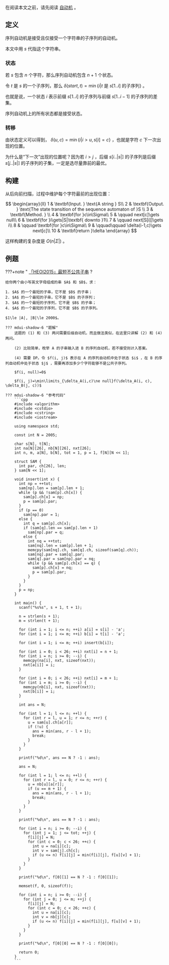在阅读本文之前，请先阅读 [自动机](./automaton.md) 。

## 定义

序列自动机是接受且仅接受一个字符串的子序列的自动机。

本文中用 $s$ 代指这个字符串。

### 状态

若 $s$ 包含 $n$ 个字符，那么序列自动机包含 $n+1$ 个状态。

令 $t$ 是 $s$ 的一个子序列，那么 $\delta(start, t)=\min\{i|t\text{ 是 }s[1..i]\text{ 的子序列}\}$ 。

也就是说，一个状态 $i$ 表示前缀 $s[1..i]$ 的子序列与前缀 $s[1..i-1]$ 的子序列的差集。

序列自动机上的所有状态都是接受状态。

### 转移

由状态定义可以得到， $\delta(u, c)=\min\{i|i>u,s[i]=c\}$ ，也就是字符 $c$ 下一次出现的位置。

为什么是“下一次”出现的位置呢？因为若 $i>j$ ，后缀 $s[i..|s|]$ 的子序列是后缀 $s[j..|s|]$ 的子序列的子集，一定是选尽量靠前的最优。

## 构建

从后向前扫描，过程中维护每个字符最前的出现位置：

$$
\begin{array}{ll}
1 & \textbf{Input. } \text{A string } S\\
2 & \textbf{Output. } \text{The state transition of the sequence automaton of }S \\
3 & \textbf{Method. }  \\
4 & \textbf{for }c\in\Sigma\\
5 & \qquad next[c]\gets null\\
6 & \textbf{for }i\gets|S|\textbf{ downto }1\\
7 & \qquad next[S[i]]\gets i\\
8 & \qquad \textbf{for }c\in\Sigma\\
9 & \qquad\qquad \delta(i-1,c)\gets next[c]\\
10 & \textbf{return }\delta
\end{array}
$$

这样构建的复杂度是 $O(n|\Sigma|)$ 。

## 例题

???+note " [「HEOI2015」最短不公共子串](https://www.luogu.org/problem/P4112) ?

    给你两个由小写英文字母组成的串 $A$ 和 $B$，求：

    1. $A$ 的一个最短的子串，它不是 $B$ 的子串；
    2. $A$ 的一个最短的子串，它不是 $B$ 的子序列；
    3. $A$ 的一个最短的子序列，它不是 $B$ 的子串；
    4. $A$ 的一个最短的子序列，它不是 $B$ 的子序列。

    $1\le |A|, |B|\le 2000$。

    ??? mdui-shadow-6 "题解"
        这题的 (1) 和 (3) 两问需要后缀自动机，而且做法类似，在这里只讲解 (2) 和 (4) 两问。

        (2) 比较简单，枚举 A 的子串输入进 B 的序列自动机，若不接受则计入答案。

        (4) 需要 DP。令 $f(i, j)$ 表示在 A 的序列自动机中处于状态 $i$ ，在 B 的序列自动机中处于状态 $j$ ，需要再添加多少个字符能够不是公共子序列。

        $f(i, null)=0$ 

        $f(i, j)=\min\limits_{\delta_A(i,c)\ne null}f(\delta_A(i, c), \delta_B(j, c))$ 

    ??? mdui-shadow-6 "参考代码"
        ```cpp
        #include <algorithm>
        #include <cstdio>
        #include <cstring>
        #include <iostream>
        
        using namespace std;
        
        const int N = 2005;
        
        char s[N], t[N];
        int na[N][26], nb[N][26], nxt[26];
        int n, m, a[N], b[N], tot = 1, p = 1, f[N][N << 1];
        
        struct SAM {
          int par, ch[26], len;
        } sam[N << 1];
        
        void insert(int x) {
          int np = ++tot;
          sam[np].len = sam[p].len + 1;
          while (p && !sam[p].ch[x]) {
            sam[p].ch[x] = np;
            p = sam[p].par;
          }
          if (p == 0)
            sam[np].par = 1;
          else {
            int q = sam[p].ch[x];
            if (sam[q].len == sam[p].len + 1)
              sam[np].par = q;
            else {
              int nq = ++tot;
              sam[nq].len = sam[p].len + 1;
              memcpy(sam[nq].ch, sam[q].ch, sizeof(sam[q].ch));
              sam[nq].par = sam[q].par;
              sam[q].par = sam[np].par = nq;
              while (p && sam[p].ch[x] == q) {
                sam[p].ch[x] = nq;
                p = sam[p].par;
              }
            }
          }
          p = np;
        }
        
        int main() {
          scanf("%s%s", s + 1, t + 1);
        
          n = strlen(s + 1);
          m = strlen(t + 1);
        
          for (int i = 1; i <= n; ++i) a[i] = s[i] - 'a';
          for (int i = 1; i <= m; ++i) b[i] = t[i] - 'a';
        
          for (int i = 1; i <= m; ++i) insert(b[i]);
        
          for (int i = 0; i < 26; ++i) nxt[i] = n + 1;
          for (int i = n; i >= 0; --i) {
            memcpy(na[i], nxt, sizeof(nxt));
            nxt[a[i]] = i;
          }
        
          for (int i = 0; i < 26; ++i) nxt[i] = m + 1;
          for (int i = m; i >= 0; --i) {
            memcpy(nb[i], nxt, sizeof(nxt));
            nxt[b[i]] = i;
          }
        
          int ans = N;
        
          for (int l = 1; l <= n; ++l) {
            for (int r = l, u = 1; r <= n; ++r) {
              u = sam[u].ch[a[r]];
              if (!u) {
                ans = min(ans, r - l + 1);
                break;
              }
            }
          }
        
          printf("%d\n", ans == N ? -1 : ans);
        
          ans = N;
        
          for (int l = 1; l <= n; ++l) {
            for (int r = l, u = 0; r <= n; ++r) {
              u = nb[u][a[r]];
              if (u == m + 1) {
                ans = min(ans, r - l + 1);
                break;
              }
            }
          }
        
          printf("%d\n", ans == N ? -1 : ans);
        
          for (int i = n; i >= 0; --i) {
            for (int j = 1; j <= tot; ++j) {
              f[i][j] = N;
              for (int c = 0; c < 26; ++c) {
                int u = na[i][c];
                int v = sam[j].ch[c];
                if (u <= n) f[i][j] = min(f[i][j], f[u][v] + 1);
              }
            }
          }
        
          printf("%d\n", f[0][1] == N ? -1 : f[0][1]);
        
          memset(f, 0, sizeof(f));
        
          for (int i = n; i >= 0; --i) {
            for (int j = 0; j <= m; ++j) {
              f[i][j] = N;
              for (int c = 0; c < 26; ++c) {
                int u = na[i][c];
                int v = nb[j][c];
                if (u <= n) f[i][j] = min(f[i][j], f[u][v] + 1);
              }
            }
          }
        
          printf("%d\n", f[0][0] == N ? -1 : f[0][0]);
        
          return 0;
        }
        ```
